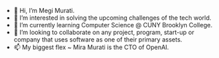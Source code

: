 - 👋 Hi, I’m Megi Murati.
- 👀 I’m interested in solving the upcoming challenges of the tech world.
- 🌱 I’m currently learning Computer Science @ CUNY Brooklyn College.
- 💞️ I’m looking to collaborate on any project, program, start-up or company that uses software as one of their primary assets.
- 📫 My biggest flex ~ Mira Murati is the CTO of OpenAI.

<!---
megimurati/megimurati is a ✨ special ✨ repository because its `README.md` (this file) appears on your GitHub profile.
You can click the Preview link to take a look at your changes.
--->
